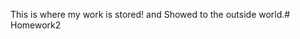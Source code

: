 <!-- this is my "profolio"  -->
This is where my work is stored! and Showed to the outside world.# Homework2
